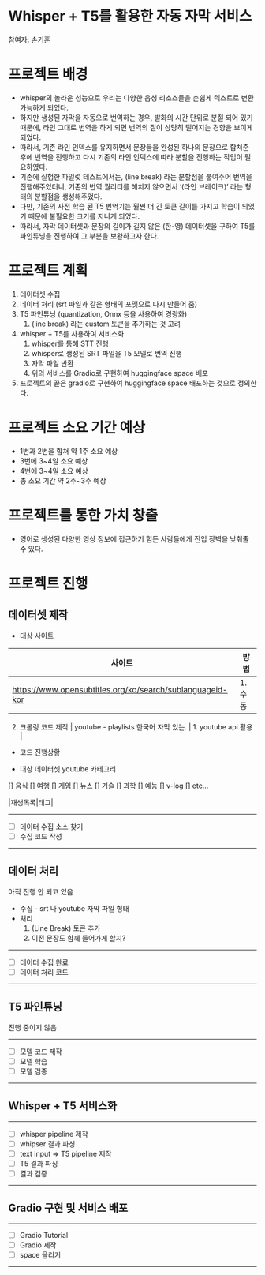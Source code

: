 # Whisper + T5를 활용한 자동 자막 서비스

참여자: 손기훈

# 프로젝트 배경

- whisper의 놀라운 성능으로 우리는 다양한 음성 리소스들을 손쉽게 텍스트로 변환 가능하게 되었다.
- 하지만 생성된 자막을 자동으로 번역하는 경우, 발화의 시간 단위로 분절 되어 있기 때문에, 라인 그대로 번역을 하게 되면 번역의 질이 상당히 떨어지는 경향을 보이게 되었다.
- 따라서, 기존 라인 인덱스를 유지하면서 문장들을 완성된 하나의 문장으로 합쳐준 후에 번역을 진행하고 다시 기존의 라인 인덱스에 따라 분할을 진행하는 작업이 필요하였다.
- 기존에 실험한 파일럿 테스트에서는, (line break) 라는 분할점을 붙여주어 번역을 진행해주었더니, 기존의 번역 퀄리티를 해치지 않으면서 ‘(라인 브레이크)’ 라는 형태의 분할점을 생성해주었다.
- 다만, 기존의 사전 학습 된 T5 번역기는 훨씬 더 긴 토큰 길이를 가지고 학습이 되었기 때문에 불필요한 크기를 지니게 되었다.
- 따라서, 자막 데이터셋과 문장의 길이가 길지 않은 (한-영) 데이터셋을 구하여 T5를 파인튜닝을 진행하여 그 부분을 보완하고자 한다.

# 프로젝트 계획

1. 데이터셋 수집
2. 데이터 처리 (srt 파일과 같은 형태의 포맷으로 다시 만들어 줌)
3. T5 파인튜닝 (quantization, Onnx 등을 사용하여 경량화)
    1. (line break) 라는 custom 토큰을 추가하는 것 고려
4. whisper + T5를 사용하여 서비스화
    1. whisper를 통해 STT 진행
    2. whisper로 생성된 SRT 파일을 T5 모델로 번역 진행
    3. 자막 파일 반환
    4. 위의 서비스를 Gradio로 구현하여 huggingface space 배포
5. 프로젝트의 끝은 gradio로 구현하여 huggingface space 배포하는 것으로 정의한다.

# 프로젝트 소요 기간 예상

- 1번과 2번을 합쳐 약 1주 소요 예상
- 3번에 3~4일 소요 예상
- 4번에 3~4일 소요 예상
- 총 소요 기간 약 2주~3주 예상

# 프로젝트를 통한 가치 창출

- 영어로 생성된 다양한 영상 정보에 접근하기 힘든 사람들에게 진입 장벽을 낮춰줄 수 있다.

# 프로젝트 진행

## 데이터셋 제작

- 대상 사이트

| 사이트 | 방법 |
| --- | --- |
| https://www.opensubtitles.org/ko/search/sublanguageid-kor | 1. 수동|
2. 크롤링 코드 제작 
| youtube - playlists 한국어 자막 있는. | 1. youtube api 활용 |
- 코드 진행상황
    

- 대상 데이터셋 youtube 카테고리

[] 음식
[] 여행
[] 게임
[] 뉴스
[] 기술
[] 과학
[] 예능
[] v-log
[] etc...

|재생목록|태그|
    

---

- [ ]  데이터 수집 소스 찾기
- [ ]  수집 코드 작성

---

## 데이터 처리

아직 진행 안 되고 있음

- 수집 - srt 나 youtube 자막 파일 형태
- 처리
    1. (Line Break) 토큰 추가
    2. 이전 문장도 함께 들어가게 할지?

---

- [ ]  데이터 수집 완료
- [ ]  데이터 처리 코드

---

## T5 파인튜닝

진행 중이지 않음

---

- [ ]  모델 코드 제작
- [ ]  모델 학습
- [ ]  모델 검증

---

## Whisper + T5 서비스화

---

- [ ]  whisper pipeline 제작
- [ ]  whipser 결과 파싱
- [ ]  text input ⇒ T5 pipeline 제작
- [ ]  T5 결과 파싱
- [ ]  결과 검증

---

## Gradio 구현 및 서비스 배포

---

- [ ]  Gradio Tutorial
- [ ]  Gradio 제작
- [ ]  space 올리기

---
